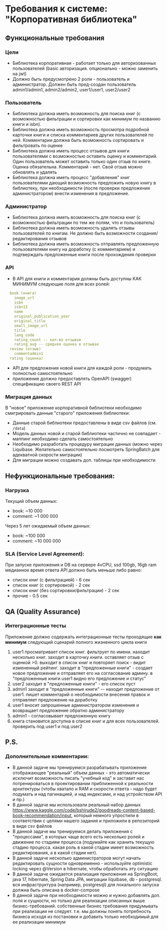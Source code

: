 # Требования к системе: "Корпоративная библиотека"

## Функциональные требования

### Цели
* Библиотека корпоративная - работает только для авторизованных пользователей (basic авторизация. опционально - можно заменить на jwt)
* Должно быть предусмотрено 2 роли - пользователь и администратор. Должен быть пред-создан пользователь admin1/admin1, admin2/admin2, user1/user1, user2/user2

### Пользователь
* Библиотека должна иметь возможность для поиска книг (с возможностью фильтрации и сортировки как минимум по названию книги и isbn).
* Библиотека должна иметь возможность просмотра подробной карточки книги и списка комментариев других пользователей по ней. Комментарии должна быть возможность сортировать и фильтровать по оценке
* Библиотека должна иметь процесс отзывов для книги пользователями с возможностью оставить оценку и комментарий. Один пользователь может оставить только один отзыв по книге. Оценка обязательна. Комментарий - нет. Свой отзыв можно обновлять и удалять
* Библиотека должна иметь процесс "добавления" книг пользователями дающий возможность предложить новую книгу в библиотеку, при необходимости (после проверки предложения администратором) внести изменения в предложение.

### Администратор
* Библиотека должна иметь возможность для поиска книг (с возможностью фильтрации по тем же полям, что и пользователь)
* Библиотека должна иметь возможность удалять отзывы пользователей по книгам. Не должно быть возможности создания/редактирования отзывов
* Библиотека должна иметь возможность отправлять предложенную пользователями книгу на доработку (с комментарием) и подтверждать предложенные книги после прохождения проверки

### API
* В API для книги и комментария должны быть доступны КАК МИНИМУМ следующие поля для всех ролей:
```yml
  book (книга)
    image_url
    isbn
    isbn13
    name
    original_publication_year
    original_title
    small_image_url
    title
    lang_code
    rating_count -- кол-во отзывов
    rating_avg -- средняя оценка в отзывах
  review (отзыв)
    commentadmin1
  rating (оценка)
```
* API для предложения новой книги для каждой роли - продумать полностью самостоятельно
* приложение должно предоставлять OpenAPI (swagger) спецификацию своего REST API

### Миграция данных
В "новое" приложение корпоративной библиотеки необходимо смигрировать данные "старого" приложения библиотеки:
* Данные старой библиотеки предоставлены в виде csv файлов (см. ```/data```)
* Модель данных новой и старой библиотеки частично не совпадает - маппинг необходимо сделать самостоятельно
* Необходимо разработать процедуру миграции данных (можно через Liquibase. Желательно самостоятельно посмотреть SpringBatch для адекватной скорости миграции)
* Для миграции можно создавать доп. таблицы при необходимости

## Нефункциональные требования:

### Нагрузка
Текущий объем данных:
* book: ~10 000
* comment: ~1 000 000

Через 5 лет ожидаемый объем данных:
* book: ~100 000
* comment: ~10 000 000

### SLA (Service Level Agreement):
При запуске приложения и DB на сервере 4vСPU, ssd 100gb, 16gb ram медианное время ответа API должно быть меньше либо равно:
* список книг (с фильтрацией) - 6 сек
* список книг (с сортировкой) - 2 сек
* список книг (без сортировки/фильтрации) - 2 сек
* прочие - 0.5 сек

## QA (Quality Assurance)
### Интеграционные тесты
Приложение должно содержать интеграционные тесты проходящие **как минимум** следующий сценарий полного жизненного цикла книги
1) user1 просматривает список книг. фильтрует по имени. находит несколько книг. заходит в карточку книги. оставляет отзыв с оценкой >0. выходит в список книг и повторяет поиск - видит измененный рейтинг.
   заходит в "предложенные книги" - создает новое предложение и отправляет его на согласование админу. в "предложенные книги user1 видно его предложение и статус"
2) user2 заходит в "предложенные книги" - его список пуст
3) admin1 заходит в "предложенные книги" -- находит предложение от user1. пишет комментарий о необходимости внесения правок и отправляет предложение на доработку
4) user1 вносит запрошенные администратором изменения и возвращает предложение обратно администратору
5) admin1 - согласовывает предложенную книгу
6) книга становится доступна в списке книг и для всех пользователей. проверить под user1 и под user2

## P.S.
### Дополнительные комментарии:
* В данной задаче мы тренируемся разрабатывать приложение отображающее "реальный" объем данных - это автоматически исключит возможность писать "учебный код" и заставит нас потренироваться в проектировании приближенной к реальности архитектуры (чтобы хватало и RAM и скорости ответа - надо будет подумать и над пагинацией, и над индексами, и над устройством API и пр.)
* В данной задаче мы использовали реальный набор данных https://www.kaggle.com/code/bshirude2/goodreads-content-based-book-recommendation/input, который немного упростили в соответствии с целями нашего задания и приложили в репозиторий в виде csv файлов
* В данной задаче мы тренируемся делать приложения с "процессами", в которых чаще всего есть несколько ролей и движение по стадиям процесса
(подумайте как хранить текущую стадию процесса. какая роль в какой стадии имеет возможность редактирования, а в какой стадии нет).
* В данной задаче несколько администраторов могут начать редактировать сущности одновременно - используйте optimistic locking через @Version в hibernate, чтобы обработать эту ситуацию
* В данной задаче ожидается реализация приложения на SpringBoot, java 17, hibernate, Spring Data JPA, миграции liquibase, db - postgresql. вся инфраструктура (например, postgresql) для локального запуска должна быть описана в docker-compose
* В данной задаче при необходимости можно и нужно добавлять доп. поля и сущности, но только для реализации описанных выше бизнес-требований. собственные бизнес требования придумывать при реализации не следует. т.е. мы должны понять потребность бизнеса исходя из постановки и добавить только необходимый для ее реализации минимум